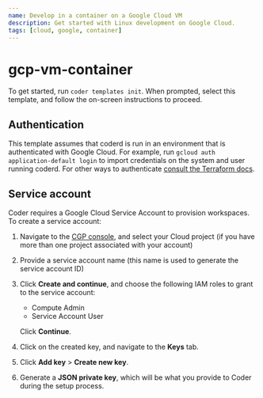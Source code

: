 ```yaml
---
name: Develop in a container on a Google Cloud VM
description: Get started with Linux development on Google Cloud.
tags: [cloud, google, container]
---
```


# gcp-vm-container

To get started, run `coder templates init`. When prompted, select this template,
and follow the on-screen instructions to proceed.

## Authentication

This template assumes that coderd is run in an environment that is authenticated
with Google Cloud. For example, run `gcloud auth application-default login` to
import credentials on the system and user running coderd.  For other ways to
authenticate [consult the Terraform
docs](https://registry.terraform.io/providers/hashicorp/google/latest/docs/guides/getting_started#adding-credentials).

## Service account

Coder requires a Google Cloud Service Account to provision workspaces. To create
a service account:

1. Navigate to the [CGP
   console](https://console.cloud.google.com/projectselector/iam-admin/serviceaccounts/create),
   and select your Cloud project (if you have more than one project associated
   with your account)

1. Provide a service account name (this name is used to generate the service
   account ID)

1. Click **Create and continue**, and choose the following IAM roles to grant to
   the service account:
   - Compute Admin
   - Service Account User

   Click **Continue**.

1. Click on the created key, and navigate to the **Keys** tab.

1. Click **Add key** > **Create new key**.

1. Generate a **JSON private key**, which will be what you provide to Coder
   during the setup process.
